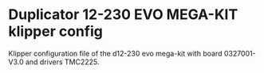 # Duplicator 12-230 EVO MEGA-KIT klipper config

Klipper configuration file of the d12-230 evo mega-kit with board 0327001-V3.0 and drivers TMC2225.


